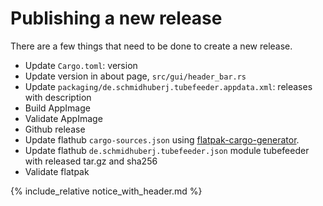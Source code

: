 # Publishing a new release

There are a few things that need to be done to create a new release.

- Update `Cargo.toml`: version
- Update version in about page, `src/gui/header_bar.rs`
- Update `packaging/de.schmidhuberj.tubefeeder.appdata.xml`: releases with description
- Build AppImage
- Validate AppImage
- Github release
- Update flathub `cargo-sources.json` using [flatpak-cargo-generator](https://github.com/flatpak/flatpak-builder-tools/tree/master/cargo).
- Update flathub `de.schmidhuberj.tubefeeder.json` module tubefeeder with released tar.gz and sha256
- Validate flatpak

{% include_relative notice_with_header.md %}
